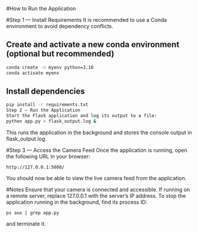 #How to Run the Application

#Step 1 — Install Requirements
It is recommended to use a Conda environment to avoid dependency conflicts.
## Create and activate a new conda environment (optional but recommended)
```bash
conda create -n myenv python=3.10
conda activate myenv
```

## Install dependencies
```bash
pip install -r requirements.txt
Step 2 — Run the Application
Start the Flask application and log its output to a file:
python app.py > flask_output.log &
```
This runs the application in the background and stores the console output in flask_output.log.

#Step 3 — Access the Camera Feed
Once the application is running, open the following URL in your browser:
```
http://127.0.0.1:5000/
```
You should now be able to view the live camera feed from the application.

#Notes
Ensure that your camera is connected and accessible.
If running on a remote server, replace 127.0.0.1 with the server’s IP address.
To stop the application running in the background, find its process ID:
```
ps aux | grep app.py
```
and terminate it.

